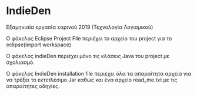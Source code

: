 # IndieDen
Εξαμηνιαία εργασία εαρινού 2019 (Τεχνολογία Λογισμικού)

Ο φάκελος Eclipse Project File περιέχει το αρχείο του project για το eclipse(import workspace)

Ο φάκελος indieDen περιέχει μόνο τις κλάσεις Java του project με σχολιασμό.

Ο φάκελος IndieDen installation file περιέχει όλα τα απαραίτητα αρχεία για να τρέξει το εκτετλέσιμο Jar καθώς και ένα αρχείο read_me.txt 
με τις απαραίτητες οδηγίες.
